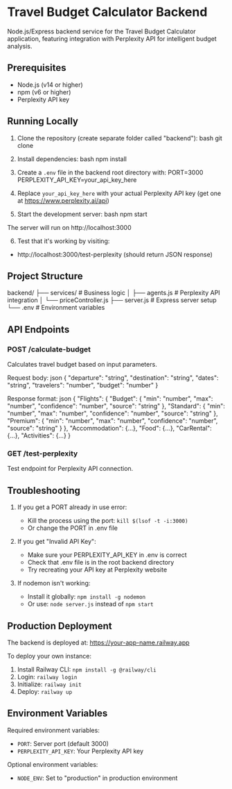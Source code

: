 # Travel Budget Calculator Backend

Node.js/Express backend service for the Travel Budget Calculator application, featuring integration with Perplexity API for intelligent budget analysis.

## Prerequisites

- Node.js (v14 or higher)
- npm (v6 or higher)
- Perplexity API key

## Running Locally

1. Clone the repository (create separate folder called "backend"):
bash
git clone <repository-url>

2. Install dependencies:
bash
npm install

3. Create a `.env` file in the backend root directory with:
PORT=3000
PERPLEXITY_API_KEY=your_api_key_here
4. Replace `your_api_key_here` with your actual Perplexity API key (get one at https://www.perplexity.ai/api)

5. Start the development server:
bash
npm start

The server will run on http://localhost:3000

6. Test that it's working by visiting:
- http://localhost:3000/test-perplexity (should return JSON response)

## Project Structure
backend/
├── services/ # Business logic
│ ├── agents.js # Perplexity API integration
│ └── priceController.js
├── server.js # Express server setup
└── .env # Environment variables

## API Endpoints

### POST /calculate-budget
Calculates travel budget based on input parameters.

Request body:
json
{
"departure": "string",
"destination": "string",
"dates": "string",
"travelers": "number",
"budget": "number"
}

Response format:
json
{
"Flights": {
"Budget": { "min": "number", "max": "number", "confidence": "number", "source": "string" },
"Standard": { "min": "number", "max": "number", "confidence": "number", "source": "string" },
"Premium": { "min": "number", "max": "number", "confidence": "number", "source": "string" }
},
"Accommodation": {...},
"Food": {...},
"CarRental": {...},
"Activities": {...}
}

### GET /test-perplexity
Test endpoint for Perplexity API connection.

## Troubleshooting

1. If you get a PORT already in use error:
   - Kill the process using the port: `kill $(lsof -t -i:3000)`
   - Or change the PORT in .env file

2. If you get "Invalid API Key":
   - Make sure your PERPLEXITY_API_KEY in .env is correct
   - Check that .env file is in the root backend directory
   - Try recreating your API key at Perplexity website

3. If nodemon isn't working:
   - Install it globally: `npm install -g nodemon`
   - Or use: `node server.js` instead of `npm start`

## Production Deployment

The backend is deployed at: https://your-app-name.railway.app

To deploy your own instance:
1. Install Railway CLI: `npm install -g @railway/cli`
2. Login: `railway login`
3. Initialize: `railway init`
4. Deploy: `railway up`

## Environment Variables

Required environment variables:
- `PORT`: Server port (default 3000)
- `PERPLEXITY_API_KEY`: Your Perplexity API key

Optional environment variables:
- `NODE_ENV`: Set to "production" in production environment

